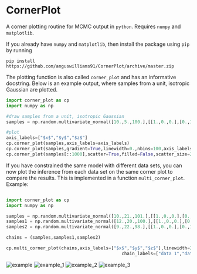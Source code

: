 # CornerPlot
A corner plotting routine for MCMC output in `python`. Requires `numpy` and `matplotlib`. 

If you already have `numpy` and `matplotlib`, then install the package using `pip` by 
running

`pip install https://github.com/anguswilliams91/CornerPlot/archive/master.zip`

The plotting function is also called `corner_plot` and has an informative docstring. 
Below is an example output, where samples from a unit, isotropic Gaussian are plotted.

```python
import corner_plot as cp
import numpy as np

#draw samples from a unit, isotropic Gaussian
samples = np.random.multivariate_normal([10.,5.,100.],[[1.,0.,0.],[0.,1.,0.],[0.,0.,1.]],size=1000000)

#plot
axis_labels=["$x$","$y$","$z$"]
cp.corner_plot(samples,axis_labels=axis_labels)
cp.corner_plot(samples,gradient=True,linewidth=0.,nbins=100,axis_labels=axis_labels)
cp.corner_plot(samples[::1000],scatter=True,filled=False,scatter_size=2,axis_labels=axis_labels,nbins=10)


```

If you have constrained the same model with different data sets, you can now plot the inference from each 
data set on the same corner plot to compare the results. This is implemented in a function `multi_corner_plot`. 
Example:

```python

import corner_plot as cp
import numpy as np

samples = np.random.multivariate_normal([10.,21.,101.],[[1.,0.,0.],[0.,1.,0.],[0.,0.,1.]],size=1000000)
samples1 = np.random.multivariate_normal([12.,20.,100.],[[1.,0.,0.],[0.,1.,0.],[0.,0.,1.]],size=1000000)
samples2 = np.random.multivariate_normal([9.,22.,98.],[[1.,0.,0.],[0.,1.,0.],[0.,0.,1.]],size=1000000)

chains = (samples,samples1,samples2)

cp.multi_corner_plot(chains,axis_labels=["$x$","$y$","$z$"],linewidth=2.,\
                                            chain_labels=["data 1","data 2","data 3"])

```
![example](https://cloud.githubusercontent.com/assets/6830677/21053340/e84bade8-be20-11e6-9eed-58cdc4e3ad2f.png)
![example_1](https://cloud.githubusercontent.com/assets/6830677/21053349/f16a7c42-be20-11e6-9b65-8c62c696ac2f.png)
![example_2](https://cloud.githubusercontent.com/assets/6830677/21053354/f582cf6e-be20-11e6-927b-55805f3f22b1.png)
![example_3](https://cloud.githubusercontent.com/assets/6830677/21053362/fb482d04-be20-11e6-95b1-b2e2be46529b.png)


